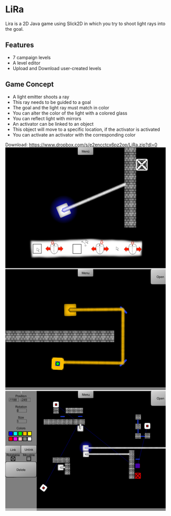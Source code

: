 # LiRa
Lira is a 2D Java game using Slick2D in which you try to shoot light rays into the goal.  
## Features 
- 7 campaign levels 
- A level editor 
- Upload and Download user-created levels 
## Game Concept 
- A light emitter shoots a ray
- This ray needs to be guided to a goal
- The goal and the light ray must match in color
- You can alter the color of the light with a colored glass
- You can reflect light with mirrors
- An activator can be linked to an object
- This object will move to a specific location, if the activator is activated
- You can activate an activator with the corresponding color

Download: https://www.dropbox.com/s/e2encctcx6pz2op/LiRa.zip?dl=0  
![](Pictures/Example.png?raw=true)  
![](Pictures/Example3.png?raw=true)  
![](Pictures/Leveleditor.png?raw=true)  
